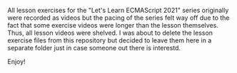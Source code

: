All lesson exercises for the "Let's Learn ECMAScript 2021" series originally were recorded as videos but the pacing of the series felt way off due to the fact that some exercise videos were longer than the lesson themselves. Thus, all lesson videos were shelved. I was about to delete the lesson exercise files from this repository but decided to leave them here in a separate folder just in case someone out there is interestd.

Enjoy!